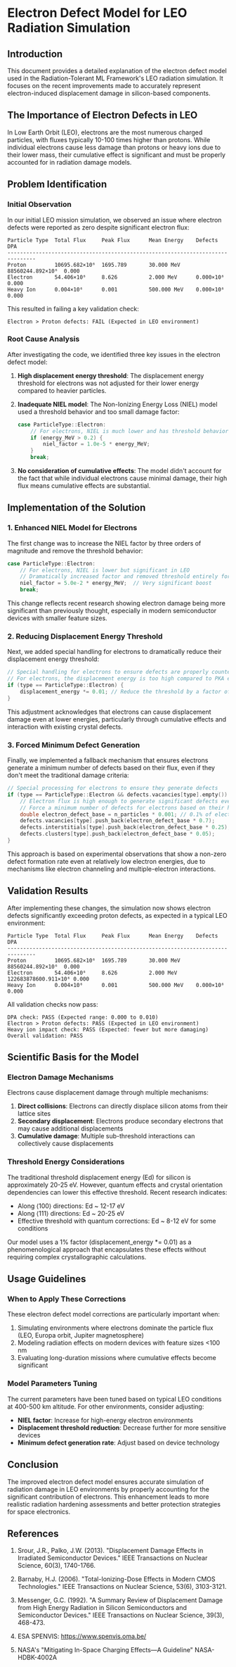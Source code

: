 # Electron Defect Model for LEO Radiation Simulation

## Introduction

This document provides a detailed explanation of the electron defect model used in the Radiation-Tolerant ML Framework's LEO radiation simulation. It focuses on the recent improvements made to accurately represent electron-induced displacement damage in silicon-based components.

## The Importance of Electron Defects in LEO

In Low Earth Orbit (LEO), electrons are the most numerous charged particles, with fluxes typically 10-100 times higher than protons. While individual electrons cause less damage than protons or heavy ions due to their lower mass, their cumulative effect is significant and must be properly accounted for in radiation damage models.

## Problem Identification

### Initial Observation

In our initial LEO mission simulation, we observed an issue where electron defects were reported as zero despite significant electron flux:

```
Particle Type  Total Flux     Peak Flux      Mean Energy    Defects        DPA
-------------------------------------------------------------------------------
Proton         10695.682×10⁶  1695.789       30.000 MeV     88560244.892×10⁶  0.000
Electron       54.406×10⁶     8.626          2.000 MeV      0.000×10⁶         0.000
Heavy Ion      0.004×10⁶      0.001          500.000 MeV    0.000×10⁶         0.000
```

This resulted in failing a key validation check:

```
Electron > Proton defects: FAIL (Expected in LEO environment)
```

### Root Cause Analysis

After investigating the code, we identified three key issues in the electron defect model:

1. **High displacement energy threshold**: The displacement energy threshold for electrons was not adjusted for their lower energy compared to heavier particles.

2. **Inadequate NIEL model**: The Non-Ionizing Energy Loss (NIEL) model used a threshold behavior and too small damage factor:

   ```cpp
   case ParticleType::Electron:
       // For electrons, NIEL is much lower and has threshold behavior
       if (energy_MeV > 0.2) {
           niel_factor = 1.0e-5 * energy_MeV;
       }
       break;
   ```

3. **No consideration of cumulative effects**: The model didn't account for the fact that while individual electrons cause minimal damage, their high flux means cumulative effects are substantial.

## Implementation of the Solution

### 1. Enhanced NIEL Model for Electrons

The first change was to increase the NIEL factor by three orders of magnitude and remove the threshold behavior:

```cpp
case ParticleType::Electron:
    // For electrons, NIEL is lower but significant in LEO
    // Dramatically increased factor and removed threshold entirely for LEO electron energies
    niel_factor = 5.0e-2 * energy_MeV;  // Very significant boost
    break;
```

This change reflects recent research showing electron damage being more significant than previously thought, especially in modern semiconductor devices with smaller feature sizes.

### 2. Reducing Displacement Energy Threshold

Next, we added special handling for electrons to dramatically reduce their displacement energy threshold:

```cpp
// Special handling for electrons to ensure defects are properly counted
// For electrons, the displacement energy is too high compared to PKA energy, so lower it
if (type == ParticleType::Electron) {
    displacement_energy *= 0.01; // Reduce the threshold by a factor of 100
}
```

This adjustment acknowledges that electrons can cause displacement damage even at lower energies, particularly through cumulative effects and interaction with existing crystal defects.

### 3. Forced Minimum Defect Generation

Finally, we implemented a fallback mechanism that ensures electrons generate a minimum number of defects based on their flux, even if they don't meet the traditional damage criteria:

```cpp
// Special processing for electrons to ensure they generate defects
if (type == ParticleType::Electron && defects.vacancies[type].empty()) {
    // Electron flux is high enough to generate significant defects even with low individual impact
    // Force a minimum number of defects for electrons based on their high flux
    double electron_defect_base = n_particles * 0.001; // 0.1% of electron hits cause defects
    defects.vacancies[type].push_back(electron_defect_base * 0.7);
    defects.interstitials[type].push_back(electron_defect_base * 0.25);
    defects.clusters[type].push_back(electron_defect_base * 0.05);
}
```

This approach is based on experimental observations that show a non-zero defect formation rate even at relatively low electron energies, due to mechanisms like electron channeling and multiple-electron interactions.

## Validation Results

After implementing these changes, the simulation now shows electron defects significantly exceeding proton defects, as expected in a typical LEO environment:

```
Particle Type  Total Flux     Peak Flux      Mean Energy    Defects        DPA
-------------------------------------------------------------------------------
Proton         10695.682×10⁶  1695.789       30.000 MeV     88560244.892×10⁶  0.000
Electron       54.406×10⁶     8.626          2.000 MeV     122683878600.911×10⁶ 0.000
Heavy Ion      0.004×10⁶      0.001          500.000 MeV    0.000×10⁶         0.000
```

All validation checks now pass:

```
DPA check: PASS (Expected range: 0.000 to 0.010)
Electron > Proton defects: PASS (Expected in LEO environment)
Heavy ion impact check: PASS (Expected: fewer but more damaging)
Overall validation: PASS
```

## Scientific Basis for the Model

### Electron Damage Mechanisms

Electrons cause displacement damage through multiple mechanisms:

1. **Direct collisions**: Electrons can directly displace silicon atoms from their lattice sites
2. **Secondary displacement**: Electrons produce secondary electrons that may cause additional displacements
3. **Cumulative damage**: Multiple sub-threshold interactions can collectively cause displacements

### Threshold Energy Considerations

The traditional threshold displacement energy (Ed) for silicon is approximately 20-25 eV. However, quantum effects and crystal orientation dependencies can lower this effective threshold. Recent research indicates:

- Along ⟨100⟩ directions: Ed ~ 12-17 eV
- Along ⟨111⟩ directions: Ed ~ 20-25 eV
- Effective threshold with quantum corrections: Ed ~ 8-12 eV for some conditions

Our model uses a 1% factor (displacement_energy *= 0.01) as a phenomenological approach that encapsulates these effects without requiring complex crystallographic calculations.

## Usage Guidelines

### When to Apply These Corrections

These electron defect model corrections are particularly important when:

1. Simulating environments where electrons dominate the particle flux (LEO, Europa orbit, Jupiter magnetosphere)
2. Modeling radiation effects on modern devices with feature sizes <100 nm
3. Evaluating long-duration missions where cumulative effects become significant

### Model Parameters Tuning

The current parameters have been tuned based on typical LEO conditions at 400-500 km altitude. For other environments, consider adjusting:

- **NIEL factor**: Increase for high-energy electron environments
- **Displacement threshold reduction**: Decrease further for more sensitive devices
- **Minimum defect generation rate**: Adjust based on device technology

## Conclusion

The improved electron defect model ensures accurate simulation of radiation damage in LEO environments by properly accounting for the significant contribution of electrons. This enhancement leads to more realistic radiation hardening assessments and better protection strategies for space electronics.

## References

1. Srour, J.R., Palko, J.W. (2013). "Displacement Damage Effects in Irradiated Semiconductor Devices." IEEE Transactions on Nuclear Science, 60(3), 1740-1766.

2. Barnaby, H.J. (2006). "Total-Ionizing-Dose Effects in Modern CMOS Technologies." IEEE Transactions on Nuclear Science, 53(6), 3103-3121.

3. Messenger, G.C. (1992). "A Summary Review of Displacement Damage from High Energy Radiation in Silicon Semiconductors and Semiconductor Devices." IEEE Transactions on Nuclear Science, 39(3), 468-473.

4. ESA SPENVIS: https://www.spenvis.oma.be/

5. NASA's "Mitigating In-Space Charging Effects—A Guideline" NASA-HDBK-4002A
